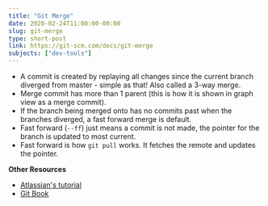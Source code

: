 ```yaml
---
title: "Git Merge"
date: 2020-02-24T11:00:00-00:00
slug: git-merge
type: short-post
link: https://git-scm.com/docs/git-merge
subjects: ["dev-tools"]
---
```


* A commit is created by replaying all changes since the current branch diverged from master - simple as that! Also called a 3-way merge.
* Merge commit has more than 1 parent (this is how it is shown in graph view as a merge commit).
* If the branch being merged onto has no commits past when the branches diverged, a fast forward merge is default.
* Fast forward (`--ff`) just means a commit is not made, the pointer for the branch is updated to most current.
* Fast forward is how `git pull` works. It fetches the remote and updates the pointer.

**Other Resources**
* [Atlassian's tutorial](https://www.atlassian.com/git/tutorials/using-branches/git-merge)
* [Git Book](https://git-scm.com/book/en/v2/Git-Branching-Basic-Branching-and-Merging)